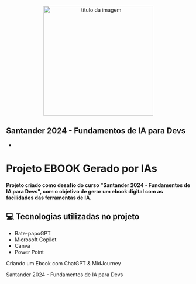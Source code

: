  <div align="center">
      <img width="300px" title="titulo da imagem" src="C:\Users\enima\OneDrive\Imagens\Capturas de tela\Ia-devs.png"/>
 </div>

## Santander 2024 - Fundamentos de IA para Devs

-


# Projeto EBOOK Gerado por IAs
#### Projeto criado como desafio do curso "Santander 2024 - Fundamentos de IA para Devs", com o objetivo de gerar um ebook digital com as facilidades das ferramentas de IA. 


## 💻 Tecnologias utilizadas no projeto
- Bate-papoGPT
- Microsoft Copilot
- Canva
- Power Point


Criando um Ebook com ChatGPT & MidJourney


Santander 2024 - Fundamentos de IA para Devs
